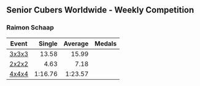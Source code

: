 ## Senior Cubers Worldwide - Weekly Competition
### Raimon Schaap

| Event | Single | Average | Medals |
| -- | --: | --: | :-- |
| [3x3x3](raimon_schaap/333.md) | 13.58 | 15.99 |  |
| [2x2x2](raimon_schaap/222.md) | 4.63 | 7.18 |  |
| [4x4x4](raimon_schaap/444.md) | 1:16.76 | 1:23.57 |  |

<!-- Global site tag (gtag.js) - Google Analytics -->
<script async src="https://www.googletagmanager.com/gtag/js?id=UA-86348435-3"></script>
<script>window.dataLayer = window.dataLayer || []; function gtag() {dataLayer.push(arguments);} gtag('js', new Date()); gtag('config', 'UA-86348435-3');</script>

